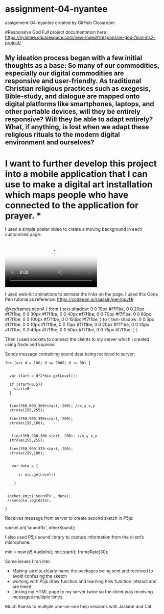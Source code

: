 # assignment-04-nyantee
assignment-04-nyantee created by GitHub Classroom

#Responsive God
Full project documentation here : https://nyantee.squarespace.com/new-index#/responsive-god-final-ms2-project/


## My ideation process began with a few initial thoughts as a base: So many of our commodities, especially our digital commodities are responsive and user-friendly. As traditional Christian religious practices such as exegesis, Bible-study, and dialogue are mapped onto digital platforms like smartphones, laptops, and other portable devices, will they be entirely responsive? Will they be able to adapt entirely? What, if anything, is lost when we adapt these religious rituals to the modern digital environment and ourselves?

# I want to further develop this project into a mobile application that I can use to make a digital art installation which maps people who have connected to the application for prayer. *

I used a simple poster video to create a moving background in each customized page:

<div class="fullscreen-bg">
    <video loop muted autoplay poster="img/videoframe.jpg" class="fullscreen-bg-video">
        <!-- <source src="video/big_buck_bunny.webm" type="video/webm"> -->
        <source src="gold.mp4" type="video/mp4">
        <!-- <source src="video/big_buck_bunny.ogv" type="video/ogg"> -->
    </video>
</div>



I used web-kit animations to animate the links on the page. I used this Code Pen tutorial as reference: https://codepen.io/raaasin/pen/quvHr



@keyframes neon4 {
  from {
    text-shadow: 0 0 10px #f7f1be, 0 0 20px #f7f1be, 0 0 30px #f7f1be, 0 0 40px #f7f1be, 0 0 70px #f7f1be, 0 0 80px #f7f1be, 0 0 100px #f7f1be, 0 0 150px #f7f1be;
  }
  to {
    text-shadow: 0 0 5px #f7f1be, 0 0 10px #f7f1be, 0 0 15px #f7f1be, 0 0 20px #f7f1be, 0 0 35px #f7f1be, 0 0 40px #f7f1be, 0 0 50px #f7f1be, 0 0 75px #f7f1be;
  }
}


Then I used sockets to connect the clients to my server which I created using Node and Express:

Sends message containing sound data being recieved to server:


    for (var d = 100; d <= 2000; d += 80) {
     
    
      var start = d*2*mic.getLevel();
      
      if (start<0.5){ 
        start=0
      }
        
      
      line(350,900,360+start,-200); //x,y x,y 
      stroke(255,255);
      
      line(350,900,350+start,-200);
      stroke(255,100);
      
      
       line(350,900,360-start,-200); //x,y x,y 
      stroke(255,255);
      
      line(350,900,370-start,-200);
      stroke(255,100);


       var data = {

          x: mic.getLevel()
    
        }


     socket.emit('soundTx', data);
     //console.log(data);

    }

Receives message from server to create second sketch in P5js:

 socket.on('soundRx', otherSound);

I also used P5js sound library to capture information from the client’s microphone:

  mic = new p5.AudioIn();
    mic.start();
    frameRate(30);




Some issues I ran into:

- Making sure to clearly name the packages being sent and received to avoid confusing the sketch
- working with P5js draw function and learning how function interact and are timed 
- Linking my HTML page to my server twice so the client was receiving messages multiple times

Much thanks to multiple one-on-one help sessions with Jaskirat and Cat 
